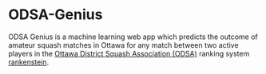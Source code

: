 # ODSA-Genius
ODSA Genius is a machine learning web app which 
predicts the outcome of amateur squash matches in Ottawa
for any match between two active players in the 
[Ottawa District Squash Association (ODSA)](https://www.odsa.ca/)
ranking system [rankenstein](https://www.rankenstein.ca/index.pl).


